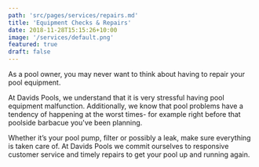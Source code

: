 ```yaml
---
path: 'src/pages/services/repairs.md'
title: 'Equipment Checks & Repairs'
date: 2018-11-28T15:15:26+10:00
image: '/services/default.png'
featured: true
draft: false
---
```


As a pool owner, you may never want to think about having to repair your pool equipment.

At Davids Pools, we understand that it is very stressful having pool equipment malfunction. Additionally, we know that pool problems have a tendency of happening at the worst times- for example right before that poolside barbacue you've been planning.

Whether it’s your pool pump, filter or possibly a leak, make sure everything is taken care of. At Davids Pools we commit ourselves to responsive customer service and timely repairs to get your pool up and running again.
